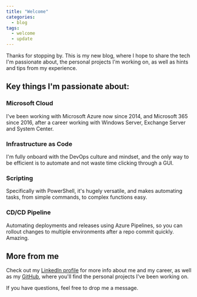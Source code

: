 ```yaml
---
title: "Welcome"
categories:
  - blog
tags:
  - welcome
  - update
---
```


Thanks for stopping by. This is my new blog, where I hope to share the tech I'm passionate about, the personal projects I'm working on, as well as hints and tips from my experience.

## Key things I'm passionate about:
### Microsoft Cloud
I've been working with Microsoft Azure now since 2014, and Microsoft 365 since 2016, after a career working with Windows Server, Exchange Server and System Center.
### Infrastructure as Code
I'm fully onboard with the DevOps culture and mindset, and the only way to be efficient is to automate and not waste time clicking through a GUI.
### Scripting
Specifically with PowerShell, it's hugely versatile, and makes automating tasks, from simple commands, to complex functions easy.
### CD/CD Pipeline
Automating deployments and releases using Azure Pipelines, so you can rollout changes to multiple environments after a repo commit quickly. Amazing.

## More from me
Check out my [LinkedIn profile][linkedin-profile] for more info about me and my career, as well as my [GitHub][github-profile], where you'll find the personal projects I've been working on.

If you have questions, feel free to drop me a message.

[linkedin-profile]: https://www.linkedin.com/in/wesleytrust/
[github-profile]:   https://www.github.com/wesley-trust